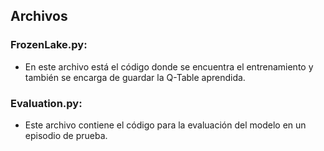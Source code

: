 ## Archivos
### **FrozenLake.py**:
- En este archivo está el código donde se encuentra el entrenamiento y también se encarga de guardar la Q-Table aprendida.

### **Evaluation.py**:
- Este archivo contiene el código para la evaluación del modelo en un episodio de prueba.
